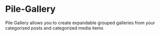 Pile-Gallery
============

Pile Gallery allows you to create expandable grouped galleries from your categorized posts and categorized media items
